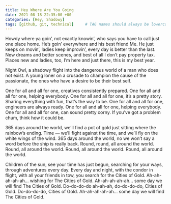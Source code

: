 ```yaml
---
title: Hey Where Are You Going
date: 2021-08-18 22:35:00 +00
categories: [Hey, Shadowy]
tags: [github, git, technical]     # TAG names should always be lowercase
---
```

Howdy where ya goin’, not exactly knowin’, who says you have to call just one place home. He’s goin’ everywhere and his best friend Me. He just keeps on movin’, ladies keep improvin’, every day is better than the last. New dreams and better scenes, and best of all I don’t pay property tax. Places new and ladies, too, I’m here and just there, this is my best year.

Night Owl, a shadowy flight into the dangerous world of a man who does not exist. A young loner on a crusade to champion the cause of the passionate, the ones who have a desire to be their best self.

One for all and all for one, creatives consistently prepared. One for all and all for one, helping everybody. One for all and all for one, it’s a pretty story. Sharing everything with fun, that’s the way to be. One for all and all for one, engineers are always ready. One for all and all for one, helping everybody. One for all and all for one, can sound pretty corny. If you’ve got a problem chum, think how it could be.

365 days around the world, we’ll find a pot of gold just sitting where the rainbow’s ending. Time — we’ll fight against the time, and we’ll fly on the white wings of the wind. 365 days around the world, no we won’t say a word before the ship is really back. Round, round, all around the world. Round, all around the world. Round, all around the world. Round, all around the world.

Children of the sun, see your time has just begun, searching for your ways, through adventures every day. Every day and night, with the condor in flight, with all your friends in tow, you search for the Cities of Gold. Ah-ah-ah-ah-ah… wishing for The Cities of Gold. Ah-ah-ah-ah-ah… some day we will find The Cities of Gold. Do-do-do-do ah-ah-ah, do-do-do-do, Cities of Gold. Do-do-do-do, Cities of Gold. Ah-ah-ah-ah-ah… some day we will find The Cities of Gold.
